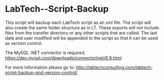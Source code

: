# LabTech--Script-Backup
This script will backup each LabTech script as an xml file. The script will also create the same folder structure as in LT. These exports will not include files from the transfer directory or any other scripts that are called.
The last date and user modified will be appended to the script so that it can be used as version control.

The MySQL .NET connector is required.
https://dev.mysql.com/downloads/connector/net/6.9.html

For more information please go to:
http://labtechconsulting.com/labtech-script-backup-and-version-control/

